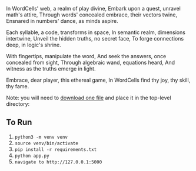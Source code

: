 In WordCells' web, a realm of play divine,
Embark upon a quest, unravel math's attire,
Through words' concealed embrace, their vectors twine,
Ensnared in numbers' dance, as minds aspire.

Each syllable, a code, transforms in space,
In semantic realm, dimensions intertwine,
Unveil the hidden truths, no secret face,
To forge connections deep, in logic's shrine.

With fingertips, manipulate the word,
And seek the answers, once concealed from sight,
Through algebraic wand, equations heard,
And witness as the truths emerge in light.

Embrace, dear player, this ethereal game,
In WordCells find thy joy, thy skill, thy fame.

Note: you will need to [download one file](https://drive.google.com/file/d/1yAZwEW5ASvARYa3G7ADvgNrr_6rczxvj/view?usp=share_link) and place it in the top-level directory:

## To Run
1. `python3 -m venv venv`
2. `source venv/bin/activate`
3. `pip install -r requirements.txt`
4. `python app.py`
5. `navigate to http://127.0.0.1:5000`